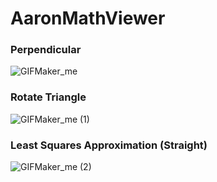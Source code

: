 # AaronMathViewer

### Perpendicular
![GIFMaker_me](https://github.com/LeeHyungJoo/learn_MFC/assets/18459652/c5f939a5-d908-4639-ba9a-673e7ce7a63d)


### Rotate Triangle
![GIFMaker_me (1)](https://github.com/LeeHyungJoo/learn_MFC/assets/18459652/a7b6a0c8-be08-4da6-a525-ea80e1508982)

### Least Squares Approximation (Straight)
![GIFMaker_me (2)](https://github.com/LeeHyungJoo/learn_MFC/assets/18459652/54e0d702-c5ba-4ea8-bde3-7578cb8be932)
